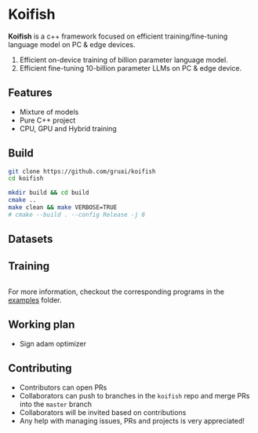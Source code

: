 # Koifish

**Koifish** is a c++ framework focused on efficient training/fine-tuning language model on PC & edge devices. 
1. Efficient  on-device training of billion parameter language model.
2. Efficient  fine-tuning 10-billion parameter LLMs on PC & edge device.

## Features

- Mixture of models
- Pure C++ project
- CPU, GPU and Hybrid training

## Build

```bash
git clone https://github.com/gruai/koifish
cd koifish

mkdir build && cd build
cmake ..
make clean && make VERBOSE=TRUE
# cmake --build . --config Release -j 8
```

## Datasets

## Training

```bash

```

For more information, checkout the corresponding programs in the [examples](examples) folder.

## Working plan
- Sign adam optimizer

## Contributing

- Contributors can open PRs
- Collaborators can push to branches in the `koifish` repo and merge PRs into the `master` branch
- Collaborators will be invited based on contributions
- Any help with managing issues, PRs and projects is very appreciated!







